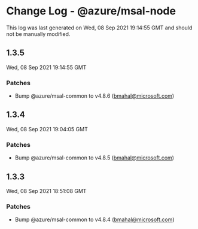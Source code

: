 # Change Log - @azure/msal-node

This log was last generated on Wed, 08 Sep 2021 19:14:55 GMT and should not be manually modified.

<!-- Start content -->

## 1.3.5

Wed, 08 Sep 2021 19:14:55 GMT

### Patches

- Bump @azure/msal-common to v4.8.6 (bmahal@microsoft.com)

## 1.3.4

Wed, 08 Sep 2021 19:04:05 GMT

### Patches

- Bump @azure/msal-common to v4.8.5 (bmahal@microsoft.com)

## 1.3.3

Wed, 08 Sep 2021 18:51:08 GMT

### Patches

- Bump @azure/msal-common to v4.8.4 (bmahal@microsoft.com)
